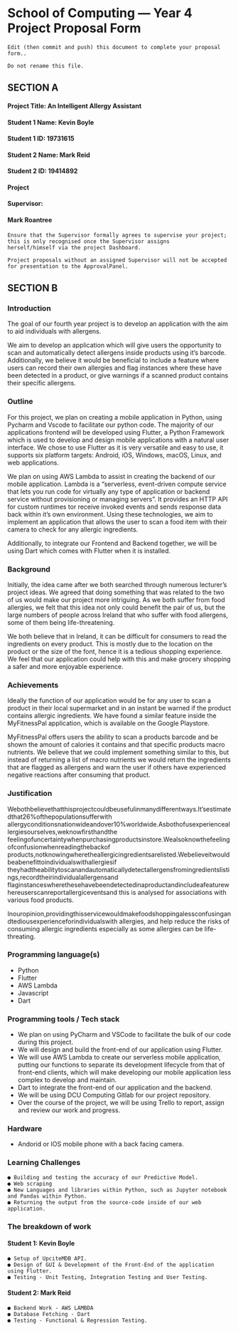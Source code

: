 # School of Computing — Year 4 Project Proposal Form

```
Edit (then commit and push) this document to complete your proposal form..
```

```
Do not rename this file.
```

## SECTION A

#### Project Title: An Intelligent Allergy Assistant

#### Student 1 Name: Kevin Boyle

#### Student 1 ID: 19731615

#### Student 2 Name: Mark Reid

#### Student 2 ID: 19414892

#### Project

#### Supervisor:

#### Mark Roantree

```
Ensure that the Supervisor formally agrees to supervise your project; this is only recognised once the Supervisor assigns
herself/himself via the project Dashboard.
```

```
Project proposals without an assigned Supervisor will not be accepted for presentation to the ApprovalPanel.
```

## SECTION B

### Introduction

The goal of our fourth year project is to develop an application with the aim to aid individuals with allergens.

We aim to develop an application which will give users the opportunity to scan and automatically detect allergens inside
products using it’s barcode. Additionally, we believe it would be beneficial to include a feature where users can record their
own allergies and flag instances where these have been detected in a product, or give warnings if a scanned product contains
their specific allergens.

### Outline

For this project, we plan on creating a mobile application in Python, using Pycharm and Vscode to facilitate our python code.
The majority of our applications frontend will be developed using Flutter, a Python Framework which is used to develop and
design mobile applications with a natural user interface. We chose to use Flutter as it is very versatile and easy to use, it
supports six platform targets: Android, iOS, Windows, macOS, Linux, and web applications.

We plan on using AWS Lambda to assist in creating the backend of our mobile application. Lambda is a “serverless,
event-driven compute service that lets you run code for virtually any type of application or backend service without
provisioning or managing servers”. It provides an HTTP API for custom runtimes tor receive invoked events and sends
response data back within it’s own environment. Using these technologies, we aim to implement an application that allows the
user to scan a food item with their camera to check for any allergic ingredients.

Additionally, to integrate our Frontend and Backend together, we will be using Dart which comes with Flutter when it is
installed.

### Background

Initially, the idea came after we both searched through numerous lecturer’s project ideas. We agreed that doing something
that was related to the two of us would make our project more intriguing. As we both suffer from food allergies, we felt that
this idea not only could benefit the pair of us, but the large numbers of people across Ireland that who suffer with food
allergens, some of them being life-threatening.

We both believe that in Ireland, it can be difficult for consumers to read the ingredients on every product. This is mostly due to
the location on the product or the size of the font, hence it is a tedious shopping experience. We feel that our application could
help with this and make grocery shopping a safer and more enjoyable experience.

### Achievements

Ideally the function of our application would be for any user to scan a product in their local supermarket and in an instant be
warned if the product contains allergic ingredients. We have found a similar feature inside the MyFitnessPal application, which
is available on the Google Playstore.

MyFitnessPal offers users the ability to scan a products barcode and be shown the amount of calories it contains and that
specific products macro nutrients. We believe that we could implement something similar to this, but instead of returning a list
of macro nutrients we would return the ingredients that are flagged as allergens and warn the user if others have experienced
negative reactions after consuming that product.

### Justification

Webothbelievethatthisprojectcouldbeusefulinmanydifferentways.It’sestimatedthat26%ofthepopulationsufferwith
allergyconditionsnationwideandover10%worldwide.Asbothofusexperienceallergiesourselves,weknowfirsthandthe
feelingofuncertaintywhenpurchasingproductsinstore.Wealsoknowthefeelingofconfusionwhenreadingthebackof
products,notknowingwheretheallergicingredientsarelisted.Webelieveitwouldbeabenefittoindividualswithallergiesif
theyhadtheabilitytoscanandautomaticallydetectallergensfromingredientslistings,recordtheirindividualallergensand
flaginstanceswherethesehavebeendetectedinaproductandincludeafeaturewhereuserscanreportallergiceventsand
this is analysed for associations with various food products.

Inouropinion,providingthisservicewouldmakefoodshoppingalessconfusingandtediousexperienceforindividualswith
allergies, and help reduce the risks of consuming allergic ingredients especially as some allergies can be life-threating.

### Programming language(s)

- Python
- Flutter
- AWS Lambda
- Javascript
- Dart

### Programming tools / Tech stack

- We plan on using PyCharm and VSCode to facilitate the bulk of our code during this
  project.
- We will design and build the front-end of our application using Flutter.
- We will use AWS Lambda to create our serverless mobile application, putting our
  functions to separate its development lifecycle from that of front-end clients, which will
  make developing our mobile application less complex to develop and maintain.
- Dart to integrate the front-end of our application and the backend.
- We will be using DCU Computing Gitlab for our project repository.
- Over the course of the project, we will be using Trello to report, assign and review our work and progress.

### Hardware

- Andorid or IOS mobile phone with a back facing camera.

### Learning Challenges

```
● Building and testing the accuracy of our Predictive Model.
● Web scraping
● New Languages and libraries within Python, such as Jupyter notebook and Pandas within Python.
● Returning the output from the source-code inside of our web application.
```

### The breakdown of work

#### Student 1: Kevin Boyle

```
● Setup of UpciteMDB API.
● Design of GUI & Development of the Front-End of the application using Flutter.
● Testing - Unit Testing, Integration Testing and User Testing.
```

#### Student 2: Mark Reid

```
● Backend Work - AWS LAMBDA
● Database Fetching - Dart
● Testing - Functional & Regression Testing.
```
